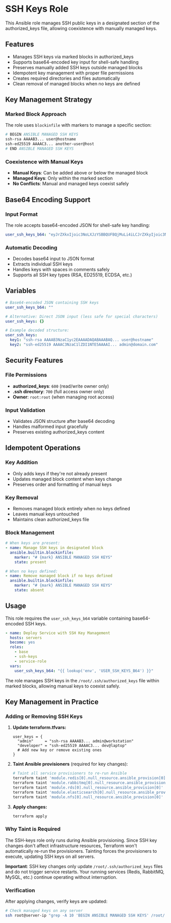 # SSH Keys Role

This Ansible role manages SSH public keys in a designated section of the authorized_keys file, allowing coexistence with manually managed keys.

## Features

- Manages SSH keys via marked blocks in authorized_keys
- Supports base64-encoded key input for shell-safe handling
- Preserves manually added SSH keys outside managed blocks
- Idempotent key management with proper file permissions
- Creates required directories and files automatically
- Clean removal of managed blocks when no keys are defined

## Key Management Strategy

### Marked Block Approach
The role uses `blockinfile` with markers to manage a specific section:
```bash
# BEGIN ANSIBLE MANAGED SSH KEYS
ssh-rsa AAAAB3... user@hostname
ssh-ed25519 AAAAC3... another-user@host
# END ANSIBLE MANAGED SSH KEYS
```

### Coexistence with Manual Keys
- **Manual Keys**: Can be added above or below the managed block
- **Managed Keys**: Only within the marked section
- **No Conflicts**: Manual and managed keys coexist safely

## Base64 Encoding Support

### Input Format
The role accepts base64-encoded JSON for shell-safe key handling:
```yaml
user_ssh_keys_b64: "eyJrZXkxIjoic3NoLXJzYSBBQUFBQjMuLi4iLCJrZXkyIjoic3NoLWVkMjU1MTkgQUFBQUMzLi4uIn0="
```

### Automatic Decoding
- Decodes base64 input to JSON format
- Extracts individual SSH keys
- Handles keys with spaces in comments safely
- Supports all SSH key types (RSA, ED25519, ECDSA, etc.)

## Variables

```yaml
# Base64-encoded JSON containing SSH keys
user_ssh_keys_b64: ""

# Alternative: Direct JSON input (less safe for special characters)
user_ssh_keys: {}

# Example decoded structure:
user_ssh_keys:
  key1: "ssh-rsa AAAAB3NzaC1yc2EAAAADAQABAAABAQ... user@hostname"
  key2: "ssh-ed25519 AAAAC3NzaC1lZDI1NTE5AAAAI... admin@domain.com"
```

## Security Features

### File Permissions
- **authorized_keys**: `600` (read/write owner only)
- **.ssh directory**: `700` (full access owner only)
- **Owner**: `root:root` (when managing root access)

### Input Validation
- Validates JSON structure after base64 decoding
- Handles malformed input gracefully
- Preserves existing authorized_keys content

## Idempotent Operations

### Key Addition
- Only adds keys if they're not already present
- Updates managed block content when keys change
- Preserves order and formatting of manual keys

### Key Removal
- Removes managed block entirely when no keys defined
- Leaves manual keys untouched
- Maintains clean authorized_keys file

### Block Management
```yaml
# When keys are present:
- name: Manage SSH keys in designated block
  ansible.builtin.blockinfile:
    marker: "# {mark} ANSIBLE MANAGED SSH KEYS"
    state: present

# When no keys defined:
- name: Remove managed block if no keys defined
  ansible.builtin.blockinfile:
    marker: "# {mark} ANSIBLE MANAGED SSH KEYS"
    state: absent
```

## Usage

This role requires the `user_ssh_keys_b64` variable containing base64-encoded SSH keys.

```yaml
- name: Deploy Service with SSH Key Management
  hosts: servers
  become: yes
  roles:
    - base
    - ssh-keys
    - service-role
  vars:
    user_ssh_keys_b64: "{{ lookup('env', 'USER_SSH_KEYS_B64') }}"
```

The role manages SSH keys in the `/root/.ssh/authorized_keys` file within marked blocks, allowing manual keys to coexist safely.

## Key Management in Practice

### Adding or Removing SSH Keys

1. **Update terraform.tfvars:**
   ```hcl
   user_keys = {
     "admin"     = "ssh-rsa AAAAB3... admin@workstation"
     "developer" = "ssh-ed25519 AAAAC3... dev@laptop"
     # Add new key or remove existing ones
   }
   ```

2. **Taint Ansible provisioners** (required for key changes):
   ```bash
   # Taint all service provisioners to re-run Ansible
   terraform taint 'module.redis[0].null_resource.ansible_provision[0]'
   terraform taint 'module.rabbitmq[0].null_resource.ansible_provision[0]'
   terraform taint 'module.rds[0].null_resource.ansible_provision[0]'
   terraform taint 'module.elasticsearch[0].null_resource.ansible_provision[0]'
   terraform taint 'module.nfs[0].null_resource.ansible_provision[0]'
   ```

3. **Apply changes:**
   ```bash
   terraform apply
   ```

### Why Taint is Required

The SSH-keys role only runs during Ansible provisioning. Since SSH key changes don't affect infrastructure resources, Terraform won't automatically re-run the provisioners. Tainting forces the provisioners to execute, updating SSH keys on all servers.

**Important**: SSH key changes only update `/root/.ssh/authorized_keys` files and do not trigger service restarts. Your running services (Redis, RabbitMQ, MySQL, etc.) continue operating without interruption.

### Verification

After applying changes, verify keys are updated:
```bash
# Check managed keys on any server
ssh root@server-ip "grep -A 10 'BEGIN ANSIBLE MANAGED SSH KEYS' /root/.ssh/authorized_keys"
``` 

